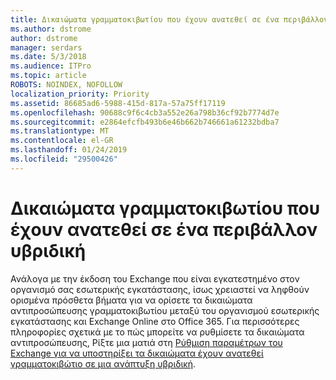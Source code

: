 ```yaml
---
title: Δικαιώματα γραμματοκιβωτίου που έχουν ανατεθεί σε ένα περιβάλλον υβριδική
ms.author: dstrome
author: dstrome
manager: serdars
ms.date: 5/3/2018
ms.audience: ITPro
ms.topic: article
ROBOTS: NOINDEX, NOFOLLOW
localization_priority: Priority
ms.assetid: 86685ad6-5988-415d-817a-57a75ff17119
ms.openlocfilehash: 90688c9f6c4cb3a552e26a798b36cf92b7774d7e
ms.sourcegitcommit: e2864efcfb493b6e46b662b746661a61232bdba7
ms.translationtype: MT
ms.contentlocale: el-GR
ms.lasthandoff: 01/24/2019
ms.locfileid: "29500426"
---
```

# <a name="delegated-mailbox-permissions-in-a-hybrid-environment"></a>Δικαιώματα γραμματοκιβωτίου που έχουν ανατεθεί σε ένα περιβάλλον υβριδική

Ανάλογα με την έκδοση του Exchange που είναι εγκατεστημένο στον οργανισμό σας εσωτερικής εγκατάστασης, ίσως χρειαστεί να ληφθούν ορισμένα πρόσθετα βήματα για να ορίσετε τα δικαιώματα αντιπροσώπευσης γραμματοκιβωτίου μεταξύ του οργανισμού εσωτερικής εγκατάστασης και Exchange Online στο Office 365. Για περισσότερες πληροφορίες σχετικά με το πώς μπορείτε να ρυθμίσετε τα δικαιώματα αντιπροσώπευσης, Ρίξτε μια ματιά στη [Ρύθμιση παραμέτρων του Exchange για να υποστηρίξει τα δικαιώματα έχουν ανατεθεί γραμματοκιβώτιο σε μια ανάπτυξη υβριδική](https://technet.microsoft.com/en-us/library/mt784505%28v=exchg.150%29.aspx).
  

